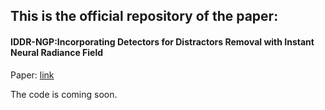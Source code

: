 ## This is the official repository of the paper:
#### IDDR-NGP:Incorporating Detectors for Distractors Removal with Instant Neural Radiance Field
Paper: [link](https://dl.acm.org/doi/pdf/10.1145/3581783.3612045)

The code is coming soon.
